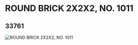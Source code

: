 # ROUND BRICK 2X2X2, NO. 1011
## 33761
![ROUND BRICK 2X2X2, NO. 1011](https://lc-www-live-s.legocdn.com/media/bricks/5/2/6190253.jpg)